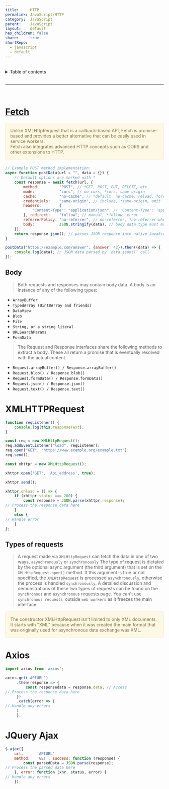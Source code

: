 ```yaml
---
title:     HTTP
permalink: JavaScript/HTTP
category:  JavaScript
parent:    JavaScript
layout:    default
has_children: false
share:     true
shortRepo:
  - javascript
  - default
---
```


<br/>

<details markdown="block">                
<summary>                
Table of contents                
</summary>                
{: .text-delta }                
1. TOC                
{:toc}                
</details>

<br/>

---

<br/>

# [Fetch](https://developer.mozilla.org/en-US/docs/Web/API/fetch)

<div style="padding: 15px; border: 1px solid transparent; border-color: transparent; margin-bottom: 20px; border-radius: 4px; color: #8a6d3b;; background-color: #fcf8e3; border-color: #faebcc;">            
    Unlike XMLHttpRequest that is a callback-based API, Fetch is promise-based and provides a better alternative that can be easily used in service workers. 
<br/>
Fetch also integrates advanced HTTP concepts such as CORS and other extensions to HTTP.       
</div>

```javascript
// Example POST method implementation:
async function postData(url = "", data = {}) {
    // Default options are marked with *
    const response = await fetch(url, {
        method:         "POST", // *GET, POST, PUT, DELETE, etc.
        mode:           "cors", // no-cors, *cors, same-origin
        cache:          "no-cache", // *default, no-cache, reload, force-cache, only-if-cached
        credentials:    "same-origin", // include, *same-origin, omit
        headers:        {
            "Content-Type": "application/json", // 'Content-Type': 'application/x-www-form-urlencoded',
        }, redirect:    "follow", // manual, *follow, error
        referrerPolicy: "no-referrer", // no-referrer, *no-referrer-when-downgrade, origin, origin-when-cross-origin, same-origin, strict-origin, strict-origin-when-cross-origin, unsafe-url
        body:           JSON.stringify(data), // body data type must match "Content-Type" header
    });
    return response.json(); // parses JSON response into native JavaScript objects
}

postData("https://example.com/answer", {answer: 42}).then((data) => {
    console.log(data); // JSON data parsed by `data.json()` call
});
```

## Body

> Both requests and responses may contain body data. A body is an instance of any of the following types:

- `ArrayBuffer`
- `TypedArray (Uint8Array and friends)`
- `DataView`
- `Blob`
- `File`
- `String, or a string literal`
- `URLSearchParams`
- `FormData`

> The Request and Response interfaces share the following methods to extract a body. These all return a promise that is eventually resolved with the actual content.

- `Request.arrayBuffer() / Response.arrayBuffer()`
- `Request.blob() / Response.blob()`
- `Request.formData() / Response.formData()`
- `Request.json() / Response.json()`
- `Request.text() / Response.text()`

# XMLHTTPRequest

```javascript
function reqListener() {
    console.log(this.responseText);
}

const req = new XMLHttpRequest();
req.addEventListener("load", reqListener);
req.open("GET", "https://www.example.org/example.txt");
req.send();
```

```javascript
const xhttpr = new XMLHttpRequest();

xhttpr.open('GET', 'Api_address', true);

xhttpr.send();

xhttpr.onload = () => {
    if (xhttpr.status === 200) {
        const response = JSON.parse(xhttpr.response);
// Process the response data here
    }
    else {
// Handle error
    }
};
```

## Types of requests

> A request made via `XMLHttpRequest` can fetch the data in one of two ways, `asynchronously` or `synchronously`
> The type of request is dictated by the optional async argument (the third argument) that is
> set on the `XMLHttpRequest.open()` method.
> If this argument is true or not specified, the `XMLHttpRequest` is processed `asynchronously`, otherwise the process is handled `synchronously`.
> A detailed discussion and demonstrations of these two types of requests can be found on the `synchronous` and `asynchronous` requests page.
> You can't use `synchronous requests `outside `web workers` as it freezes the
> main interface.

<div style="padding: 15px; border: 1px solid transparent; border-color: transparent; margin-bottom: 20px; border-radius: 4px; color: #8a6d3b;; background-color: #fcf8e3; border-color: #faebcc;">            
    The constructor XMLHttpRequest isn't limited to only XML documents.
It starts with "XML" because when it was created the main format that was originally used for asynchronous data exchange was XML.       
</div>

# Axios

```javascript
import axios from 'axios';

axios.get('APIURL')
     .then(response => {
         const responsedata = response.data; // Access
// Process the response data here
     })
     .catch(error => {
// Handle any errors
     )
     };
```

# JQuery Ajax

```javascript
$.ajax({
    url:      'APIURL'
    method:   'GET', success: function (response) {
        const parsedData = JSON.parse(response);
// Process the parsed data here
    }, error: function (xhr, status, error) {
// Handle any errors
    });
```